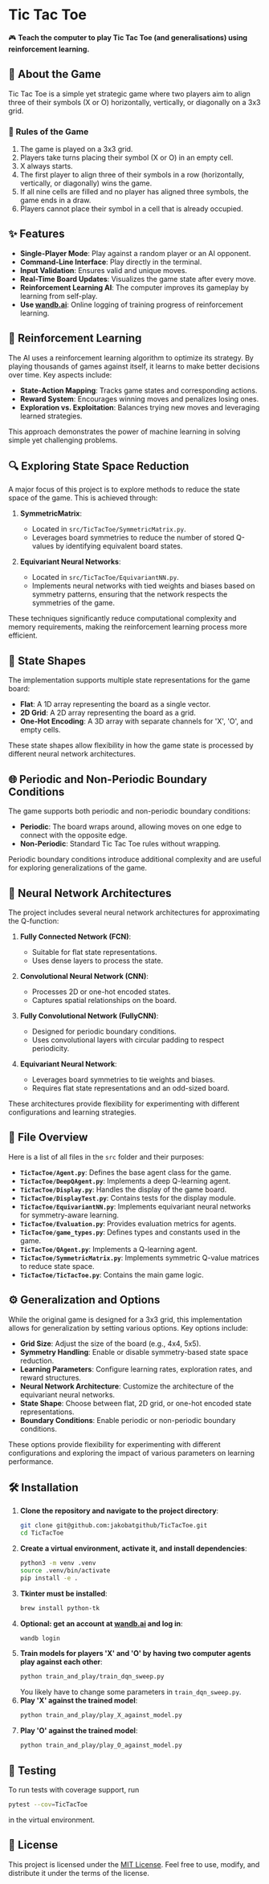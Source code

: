 # Tic Tac Toe

🎮 **Teach the computer to play Tic Tac Toe (and generalisations) using reinforcement learning.**

## 🎲 About the Game
Tic Tac Toe is a simple yet strategic game where two players aim to align three of their symbols (X or O) horizontally, vertically, or diagonally on a 3x3 grid.

### 📜 Rules of the Game

1. The game is played on a 3x3 grid.
2. Players take turns placing their symbol (X or O) in an empty cell.
3. X always starts.
4. The first player to align three of their symbols in a row (horizontally, vertically, or diagonally) wins the game.
5. If all nine cells are filled and no player has aligned three symbols, the game ends in a draw.
6. Players cannot place their symbol in a cell that is already occupied.

## ✨ Features

- **Single-Player Mode**: Play against a random player or an AI opponent.
- **Command-Line Interface**: Play directly in the terminal.
- **Input Validation**: Ensures valid and unique moves.
- **Real-Time Board Updates**: Visualizes the game state after every move.
- **Reinforcement Learning AI**: The computer improves its gameplay by learning from self-play.
- **Use [wandb.ai](https://wandb.ai/)**: Online logging of training progress of reinforcement learning.

## 🧠 Reinforcement Learning

The AI uses a reinforcement learning algorithm to optimize its strategy. By playing thousands of games against itself, it learns to make better decisions over time. Key aspects include:

- **State-Action Mapping**: Tracks game states and corresponding actions.
- **Reward System**: Encourages winning moves and penalizes losing ones.
- **Exploration vs. Exploitation**: Balances trying new moves and leveraging learned strategies.

This approach demonstrates the power of machine learning in solving simple yet challenging problems.

## 🔍 Exploring State Space Reduction

A major focus of this project is to explore methods to reduce the state space of the game. This is achieved through:

1. **SymmetricMatrix**: 
   - Located in `src/TicTacToe/SymmetricMatrix.py`.
   - Leverages board symmetries to reduce the number of stored Q-values by identifying equivalent board states.

2. **Equivariant Neural Networks**:
   - Located in `src/TicTacToe/EquivariantNN.py`.
   - Implements neural networks with tied weights and biases based on symmetry patterns, ensuring that the network respects the symmetries of the game.

These techniques significantly reduce computational complexity and memory requirements, making the reinforcement learning process more efficient.

## 🧩 State Shapes

The implementation supports multiple state representations for the game board:

- **Flat**: A 1D array representing the board as a single vector.
- **2D Grid**: A 2D array representing the board as a grid.
- **One-Hot Encoding**: A 3D array with separate channels for 'X', 'O', and empty cells.

These state shapes allow flexibility in how the game state is processed by different neural network architectures.

## 🌐 Periodic and Non-Periodic Boundary Conditions

The game supports both periodic and non-periodic boundary conditions:

- **Periodic**: The board wraps around, allowing moves on one edge to connect with the opposite edge.
- **Non-Periodic**: Standard Tic Tac Toe rules without wrapping.

Periodic boundary conditions introduce additional complexity and are useful for exploring generalizations of the game.

## 🧠 Neural Network Architectures

The project includes several neural network architectures for approximating the Q-function:

1. **Fully Connected Network (FCN)**:
   - Suitable for flat state representations.
   - Uses dense layers to process the state.

2. **Convolutional Neural Network (CNN)**:
   - Processes 2D or one-hot encoded states.
   - Captures spatial relationships on the board.

3. **Fully Convolutional Network (FullyCNN)**:
   - Designed for periodic boundary conditions.
   - Uses convolutional layers with circular padding to respect periodicity.

4. **Equivariant Neural Network**:
   - Leverages board symmetries to tie weights and biases.
   - Requires flat state representations and an odd-sized board.

These architectures provide flexibility for experimenting with different configurations and learning strategies.

## 📂 File Overview

Here is a list of all files in the `src` folder and their purposes:

- **`TicTacToe/Agent.py`**: Defines the base agent class for the game.
- **`TicTacToe/DeepQAgent.py`**: Implements a deep Q-learning agent.
- **`TicTacToe/Display.py`**: Handles the display of the game board.
- **`TicTacToe/DisplayTest.py`**: Contains tests for the display module.
- **`TicTacToe/EquivariantNN.py`**: Implements equivariant neural networks for symmetry-aware learning.
- **`TicTacToe/Evaluation.py`**: Provides evaluation metrics for agents.
- **`TicTacToe/game_types.py`**: Defines types and constants used in the game.
- **`TicTacToe/QAgent.py`**: Implements a Q-learning agent.
- **`TicTacToe/SymmetricMatrix.py`**: Implements symmetric Q-value matrices to reduce state space.
- **`TicTacToe/TicTacToe.py`**: Contains the main game logic.

## ⚙️ Generalization and Options

While the original game is designed for a 3x3 grid, this implementation allows for generalization by setting various options. Key options include:

- **Grid Size**: Adjust the size of the board (e.g., 4x4, 5x5).
- **Symmetry Handling**: Enable or disable symmetry-based state space reduction.
- **Learning Parameters**: Configure learning rates, exploration rates, and reward structures.
- **Neural Network Architecture**: Customize the architecture of the equivariant neural networks.
- **State Shape**: Choose between flat, 2D grid, or one-hot encoded state representations.
- **Boundary Conditions**: Enable periodic or non-periodic boundary conditions.

These options provide flexibility for experimenting with different configurations and exploring the impact of various parameters on learning performance.

## 🛠️ Installation

1. **Clone the repository and navigate to the project directory**:
   ```bash
   git clone git@github.com:jakobatgithub/TicTacToe.git
   cd TicTacToe
   ```
2. **Create a virtual environment, activate it, and install dependencies**:
   ```bash
   python3 -m venv .venv
   source .venv/bin/activate
   pip install -e .
   ```
3. **Tkinter must be installed**:
   ```bash
   brew install python-tk
   ```
4. **Optional: get an account at [wandb.ai](https://wandb.ai/) and log in**:
   ```bash
   wandb login
   ```
5. **Train models for players 'X' and 'O' by having two computer agents play against each other**:
   ```bash
   python train_and_play/train_dqn_sweep.py
   ```
   You likely have to change some parameters in `train_dqn_sweep.py`.
6. **Play 'X' against the trained model**:
   ```bash
   python train_and_play/play_X_against_model.py
   ```
6. **Play 'O' against the trained model**:
   ```bash
   python train_and_play/play_O_against_model.py
   ```

## 🧪 Testing

To run tests with coverage support, run
```bash
pytest --cov=TicTacToe
```
in the virtual environment.

## 📜 License

This project is licensed under the [MIT License](LICENSE). Feel free to use, modify, and distribute it under the terms of the license.